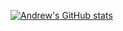 [![Andrew's GitHub stats](https://github-readme-stats.vercel.app/api?username=andrewdcato)](https://github.com/anuraghazra/github-readme-stats)
